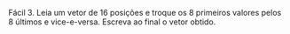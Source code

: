 Fácil 3. Leia um vetor de 16 posições e troque os 8 primeiros valores 
pelos 8 últimos e vice-e-versa. Escreva ao final o vetor obtido.
